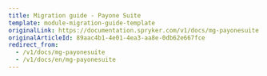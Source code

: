 ```yaml
---
title: Migration guide - Payone Suite
template: module-migration-guide-template
originalLink: https://documentation.spryker.com/v1/docs/mg-payonesuite
originalArticleId: 89aac4b1-4e01-4ea3-aa8e-0db62e667fce
redirect_from:
  - /v1/docs/mg-payonesuite
  - /v1/docs/en/mg-payonesuite
---
```



